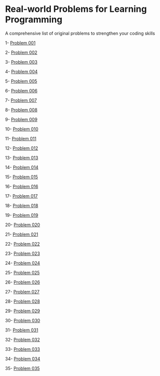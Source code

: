 # Real-world Problems for Learning Programming
A comprehensive list of original problems to strengthen your coding skills

1- [Problem 001](problems/P001)

2- [Problem 002](problems/P002)

3- [Problem 003](problems/P003)

4- [Problem 004](problems/P004)

5- [Problem 005](problems/P005)

6- [Problem 006](problems/P006)

7- [Problem 007](problems/P007)

8- [Problem 008](problems/P008)

9- [Problem 009](problems/P009)

10- [Problem 010](problems/P010)

11- [Problem 011](problems/P011)

12- [Problem 012](problems/P012)

13- [Problem 013](problems/P013)

14- [Problem 014](problems/P014)

15- [Problem 015](problems/P015)

16- [Problem 016](problems/P016)

17- [Problem 017](problems/P017)

18- [Problem 018](problems/P018)

19- [Problem 019](problems/P019)

20- [Problem 020](problems/P020)

21- [Problem 021](problems/P021)

22- [Problem 022](problems/P022)

23- [Problem 023](problems/P023)

24- [Problem 024](problems/P024)

25- [Problem 025](problems/P025)

26- [Problem 026](problems/P026)

27- [Problem 027](problems/P027)

28- [Problem 028](problems/P028)

29- [Problem 029](problems/P029)

30- [Problem 030](problems/P030)

31- [Problem 031](problems/P031)

32- [Problem 032](problems/P032)

33- [Problem 033](problems/P033)

34- [Problem 034](problems/P034)

35- [Problem 035](problems/P035)